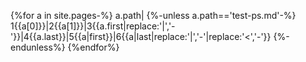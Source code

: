 {%for a in site.pages-%}
a.path|
{%-unless a.path=='test-ps.md'-%}
1{{a[0]}}|2{{a[1]}}|3{{a.first|replace:'|','-'}}|4{{a.last}}|5{{a|first}}|6{{a|last|replace:'|','-'|replace:'<','-'}}
{%-endunless%}
{%endfor%}

